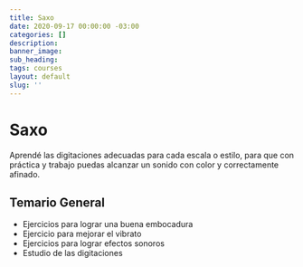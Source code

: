 ```yaml
---
title: Saxo
date: 2020-09-17 00:00:00 -03:00
categories: []
description:
banner_image:
sub_heading:
tags: courses
layout: default
slug: ''
---
```


# Saxo

Aprendé las digitaciones adecuadas para cada escala o estilo, para que con práctica y trabajo puedas
alcanzar un sonido con color y correctamente afinado.

## Temario General

* Ejercicios para lograr una buena embocadura
* Ejercicio para mejorar el vibrato
* Ejercicios para lograr efectos sonoros
* Estudio de las digitaciones
